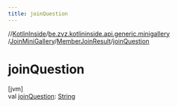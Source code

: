 ```yaml
---
title: joinQuestion
---
```

//[KotlinInside](../../../../index.html)/[be.zvz.kotlininside.api.generic.minigallery](../../index.html)
/[JoinMiniGallery](../index.html)/[MemberJoinResult](index.html)/[joinQuestion](join-question.html)

# joinQuestion

[jvm]\
val [joinQuestion](join-question.html): [String](https://kotlinlang.org/api/latest/jvm/stdlib/kotlin/-string/index.html)




